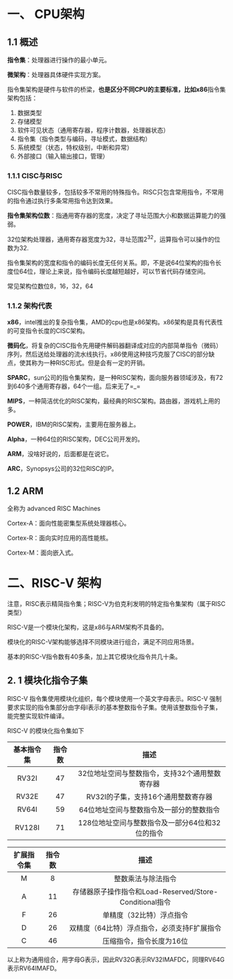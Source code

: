 # 一、 CPU架构

## 1.1 概述

**指令集**：处理器进行操作的最小单元。

**微架构**：处理器具体硬件实现方案。

指令集架构是硬件与软件的桥梁，**也是区分不同CPU的主要标准，比如x86**指令集架构包括：

1. 数据类型
2. 存储模型
3. 软件可见状态（通用寄存器，程序计数器，处理器状态）
4. 指令集（指令类型与编码，寻址模式，数据结构）
5. 系统模型（状态，特权级别，中断和异常）
6. 外部接口（输入输出接口，管理）



### 1.1.1 CISC与RISC

CISC指令数量较多，包括较多不常用的特殊指令。RISC只包含常用指令，不常用的指令通过执行多条常用指令达到效果。

**指令集架构位数**：指通用寄存器的宽度，决定了寻址范围大小和数据运算能力的强弱。

32位架构处理器，通用寄存器宽度为32，寻址范围$2^{32}$，运算指令可以操作的位数为32.

指令集架构的宽度和指令的编码长度无任何关系。即，不是说64位架构的指令长度位64位，理论上来说，指令编码长度越短越好，可以节省代码存储空间。

常见架构位数位8，16，32，64



### 1.1.2 架构代表

**x86**，intel推出的复杂指令集，AMD的cpu也是x86架构。x86架构是具有代表性的可变指令长度的CISC架构。

**微码化**，将复杂的CISC指令先用硬件解码器翻译成对应的内部简单指令（微码）序列，然后送给处理器的流水线执行。x86使用这种技巧克服了CISC的部分缺点，使其称为一种RISC形式。但是会有一定的开销。



**SPARC**，sun公司的指令集架构，是一种RISC架构，面向服务器领域涉及，有72到640多个通用寄存器，64个一组。后来无了=_=



**MIPS**，一种简洁优化的RISC架构，最经典的RISC架构。路由器，游戏机上用的多。



**POWER**，IBM的RISC架构，主要用在服务器上。



**Alpha**，一种64位的RISC架构，DEC公司开发的。



**ARM**，没啥好说的，后面都是在说它。



**ARC**，Synopsys公司的32位RISC的IP。



## 1.2 ARM

全称为 advanced RISC Machines

Cortex-A：面向性能密集型系统处理器核心。

Cortex-R：面向实时应用的高性能核。

Cortex-M：面向嵌入式。



# 二、RISC-V 架构

注意，RISC表示精简指令集；RISC-V为伯克利发明的特定指令集架构（属于RISC类型）

RISC-V是一个模块化架构，这是x86与ARM架构不具备的。

模块化的RISC-V架构能够选择不同模块进行组合，满足不同应用场景。

基本的RISC-V指令数有40多条，加上其它模块化指令共几十条。



## 2. 1 模块化指令子集

RISC-V 指令集使用模块化组织，每个模块使用一个英文字母表示。RISC-V 强制要求实现的指令集部分由字母I表示的基本整数指令子集。使用该整数指令子集，能完整实现软件编译。

RISC-V 的模块化指令集如下

| 基本指令集 | 指令数 |                      描述                       |
| :--------: | :----: | :---------------------------------------------: |
|   RV32I    |   47   | 32位地址空间与整数指令，支持32个通用整数寄存器  |
|   RV32E    |   47   |       RV32I的子集，支持16个通用整数寄存器       |
|   RV64I    |   59   |    64位地址空间与整数指令及一部分的整数指令     |
|   RV128I   |   71   | 128位地址空间与整数指令及一部分64位和32位的指令 |



| 扩展指令集 | 指令数 |                          描述                           |
| :--------: | :----: | :-----------------------------------------------------: |
|     M      |   8    |                   整数乘法与除法指令                    |
|     A      |   11   | 存储器原子操作指令和Load-Reserved/Store-Conditional指令 |
|     F      |   26   |                单精度（32比特）浮点指令                 |
|     D      |   26   |       双精度（64比特）浮点指令，必须支持F扩展指令       |
|     C      |   46   |                压缩指令，指令长度为16位                 |

以上称为通用组合，用字母G表示，因此RV32G表示RV32IMAFDC，同理RV64G表示RV64IMAFD。













